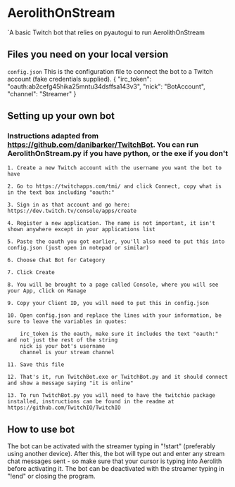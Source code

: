# AerolithOnStream
`A basic Twitch bot that relies on pyautogui to run AerolithOnStream

## Files you need on your local version

  `config.json`
   This is the configuration file to connect the bot to a Twitch account (fake credentials supplied).
	{
		"irc_token": "oauth:ab2cefg45hika25mntu34dsffsa143v3",
		"nick": "BotAccount",
		"channel": "Streamer"
	}
      
    
## Setting up your own bot
### Instructions adapted from https://github.com/danibarker/TwitchBot. You can run AerolithOnStream.py if you have python, or the exe if you don't

  	1. Create a new Twitch account with the username you want the bot to have

  	2. Go to https://twitchapps.com/tmi/ and click Connect, copy what is in the text box including "oauth:"

  	3. Sign in as that account and go here: https://dev.twitch.tv/console/apps/create

  	4. Register a new application. The name is not important, it isn't shown anywhere except in your applications list

  	5. Paste the oauth you got earlier, you'll also need to put this into config.json (just open in notepad or similar)

  	6. Choose Chat Bot for Category

  	7. Click Create

  	8. You will be brought to a page called Console, where you will see your App, click on Manage

  	9. Copy your Client ID, you will need to put this in config.json

  	10. Open config.json and replace the lines with your information, be sure to leave the variables in quotes:
	  	
		irc_token is the oauth, make sure it includes the text "oauth:" and not just the rest of the string
	  	nick is your bot's username
	  	channel is your stream channel

  	11. Save this file

  	12. That's it, run TwitchBot.exe or TwitchBot.py and it should connect and show a message saying "it is online"
    
    13. To run TwitchBot.py you will need to have the twitchio package installed, instructions can be found in the readme at https://github.com/TwitchIO/TwitchIO

## How to use bot

The bot can be activated with the streamer typing in "!start" (preferably using another device). After this, the bot will type out and enter any stream chat messages sent - so make sure that your cursor is typing into Aerolith before activating it. The bot can be deactivated with the streamer typing in "!end" or closing the program.